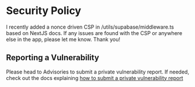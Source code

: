 # Security Policy
I recently added a nonce driven CSP in /utils/supabase/middleware.ts based on NextJS docs. If any issues are found with the CSP or anywhere else in the app, please let me know. Thank you! 

## Reporting a Vulnerability

Please head to Advisories to submit a private vulnerability report.
If needed, check out the docs explaining [how to submit a private vulnerability report](https://docs.github.com/en/code-security/security-advisories/working-with-repository-security-advisories/configuring-private-vulnerability-reporting-for-a-repository#enabling-or-disabling-private-vulnerability-reporting-for-a-repository)
